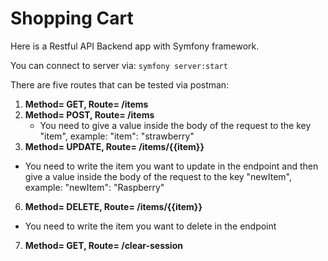 # Shopping Cart
Here is a Restful API Backend app with Symfony framework. 

You can connect to server via:
```symfony server:start```

There are five routes that can be tested via postman:
1. **Method= GET, Route= /items**
2. **Method= POST, Route= /items**
   - You need to give a value inside the body of the request to the key "item", example: "item": "strawberry"
4. **Method= UPDATE, Route= /items/{{item}}**
  - You need to write the item you want to update in the endpoint and then give a value inside the body of the request to the key "newItem", example: "newItem": "Raspberry"
6. **Method= DELETE, Route= /items/{{item}}**
  - You need to write the item you want to delete in the endpoint
7. **Method= GET, Route= /clear-session**

## 
